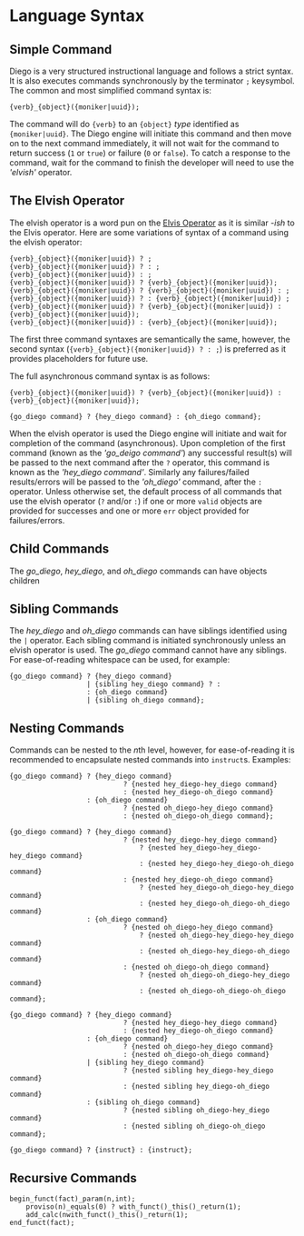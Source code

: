 # Language Syntax

## Simple Command

Diego is a very structured instructional language and follows a strict syntax.  It is also executes commands synchronously by the terminator `;` keysymbol.  The common and most simplified command syntax is:
```Diego
{verb}_{object}({moniker|uuid});
```
The command will do `{verb}` to an `{object}` *type* identified as `{moniker|uuid}`.  The Diego engine will initiate this command and then move on to the next command immediately, it will not wait for the command to return success (`1` or `true`) or failure (`0` or `false`).  To catch a response to the command, wait for the command to finish the developer will need to use the *'elvish'* operator.

## The Elvish Operator

The elvish operator is a word pun on the [Elvis Operator](https://en.wikipedia.org/wiki/Elvis_operator) as it is similar *-ish* to the Elvis operator.  Here are some variations of syntax of a command using the elvish operator:

```Diego
{verb}_{object}({moniker|uuid}) ? ;
{verb}_{object}({moniker|uuid}) ? : ;
{verb}_{object}({moniker|uuid}) : ;
{verb}_{object}({moniker|uuid}) ? {verb}_{object}({moniker|uuid});
{verb}_{object}({moniker|uuid}) ? {verb}_{object}({moniker|uuid}) : ;
{verb}_{object}({moniker|uuid}) ? : {verb}_{object}({moniker|uuid}) ;
{verb}_{object}({moniker|uuid}) ? {verb}_{object}({moniker|uuid}) : {verb}_{object}({moniker|uuid});
{verb}_{object}({moniker|uuid}) : {verb}_{object}({moniker|uuid});
```

The first three command syntaxes are semantically the same, however, the second syntax (`{verb}_{object}({moniker|uuid}) ? : ;`) is preferred as it provides placeholders for future use.

The full asynchronous command syntax is as follows:

```Diego
{verb}_{object}({moniker|uuid}) ? {verb}_{object}({moniker|uuid}) : {verb}_{object}({moniker|uuid});

{go_diego command} ? {hey_diego command} : {oh_diego command};
```
When the elvish operator is used the Diego engine will initiate and wait for completion of the command (asynchronous).  Upon completion of the first command (known as the *'go_deigo command'*) any successful result(s) will be passed to the next command after the `?` operator, this command is known as the *'hey_diego command'*. Similarly any failures/failed results/errors will be passed to the *'oh_diego'* command, after the `:` operator.  Unless otherwise set, the default process of all commands that use the elvish operator (`?` and/or `:`) if one or more `valid` objects are provided for successes and one or more `err` object provided for failures/errors.

## Child Commands

The *go_diego*, *hey_diego*, and *oh_diego* commands can have objects children 

## Sibling Commands

The *hey_diego* and *oh_diego* commands can have siblings identified using the `|` operator.  Each sibling command is initiated synchronously unless an elvish operator is used. The *go_diego* command cannot have any siblings. For ease-of-reading whitespace can be used, for example:

```Diego
{go_diego command} ? {hey_diego command}
                   | {sibling hey_diego command} ? :
                   : {oh_diego command}
                   | {sibling oh_diego command};
```

## Nesting Commands

Commands can be nested to the *n*th level, however, for ease-of-reading it is recommended to encapsulate nested commands into `instruct`s.  Examples:

```Diego
{go_diego command} ? {hey_diego command}
                            ? {nested hey_diego-hey_diego command}
                            : {nested hey_diego-oh_diego command}
                   : {oh_diego command}
                            ? {nested oh_diego-hey_diego command}
                            : {nested oh_diego-oh_diego command};

{go_diego command} ? {hey_diego command}
                            ? {nested hey_diego-hey_diego command}
                                ? {nested hey_diego-hey_diego-hey_diego command}
                                : {nested hey_diego-hey_diego-oh_diego command}
                            : {nested hey_diego-oh_diego command}
                                ? {nested hey_diego-oh_diego-hey_diego command}
                                : {nested hey_diego-oh_diego-oh_diego command}
                   : {oh_diego command}
                            ? {nested oh_diego-hey_diego command}
                                ? {nested oh_diego-hey_diego-hey_diego command}
                                : {nested oh_diego-hey_diego-oh_diego command}
                            : {nested oh_diego-oh_diego command}
                                ? {nested oh_diego-oh_diego-hey_diego command}
                                : {nested oh_diego-oh_diego-oh_diego command};

{go_diego command} ? {hey_diego command}
                            ? {nested hey_diego-hey_diego command}
                            : {nested hey_diego-oh_diego command}
                   : {oh_diego command}
                            ? {nested oh_diego-hey_diego command}
                            : {nested oh_diego-oh_diego command}
                   | {sibling hey_diego command}
                            ? {nested sibling hey_diego-hey_diego command}
                            : {nested sibling hey_diego-oh_diego command}
                   : {sibling oh_diego command}
                            ? {nested sibling oh_diego-hey_diego command}
                            : {nested sibling oh_diego-oh_diego command};

{go_diego command} ? {instruct} : {instruct};
```

## Recursive Commands

```Diego
begin_funct(fact)_param(n,int);
    proviso(n)_equals(0) ? with_funct()_this()_return(1);
    add_calc(nwith_funct()_this()_return(1);
end_funct(fact);

```

